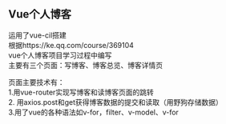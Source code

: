 Vue个人博客
--
运用了vue-cil搭建<br>
根据https://ke.qq.com/course/369104<br>
vue个人博客项目学习过程中编写<br>
主要有三个页面：写博客、博客总览、博客详情页

页面主要技术有：<br>
1.用vue-router实现写博客和读博客页面的跳转<br>
2. 用axios.post和get获得博客数据的提交和读取（用野狗存储数据）<br>
3.用了vue的各种语法如v-for，filter、v-model、v-for
